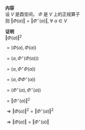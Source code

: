 **内容**  
设 $V$ 是酉空间， $\Phi$ 是 $V$ 上的正规算子  
则 $\Vert\Phi(\alpha)\Vert=\Vert\Phi^\star(\alpha)\Vert,\ \forall\ \alpha\in V$  
  
**证明**  
 $\Vert\Phi(\alpha)\Vert^2$  
  
 $=(\Phi(\alpha),\Phi(\alpha))$  
  
 $=(\alpha,\Phi^\star(\Phi(\alpha)))$  
  
 $=(\alpha,\Phi^\star\Phi(\alpha))$  
  
 $=(\alpha,\Phi\Phi^\star(\alpha))$  
  
 $=(\Phi^\star(\alpha),\Phi^\star(\alpha))$  
  
 $=\Vert\Phi^\star(\alpha)\Vert^2$  
  
 $\Rightarrow\Vert\Phi(\alpha)\Vert^2=\Vert\Phi^\star(\alpha)\Vert^2$  
  
 $\Rightarrow\Vert\Phi(\alpha)\Vert=\Vert\Phi^\star(\alpha)\Vert$  
